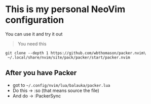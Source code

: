 # This is my personal NeoVim configuration

You can use it and try it out

>You need this

    git clone --depth 1 https://github.com/wbthomason/packer.nvim\
     ~/.local/share/nvim/site/pack/packer/start/packer.nvim

## After you have Packer

- got to `~/.config/nvim/lua/balauka/packer.lua`
- Do this -> :so (that means source the file)
- And do -> :PackerSync

